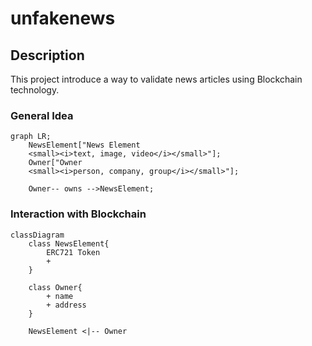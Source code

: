 # unfakenews

## Description
This project introduce a way to validate news articles using Blockchain technology.

### General Idea
```mermaid
graph LR;
    NewsElement["News Element
    <small><i>text, image, video</i></small>"];
    Owner["Owner
    <small><i>person, company, group</i></small>"];

    Owner-- owns -->NewsElement;

```

### Interaction with Blockchain
```mermaid
classDiagram
    class NewsElement{
        ERC721 Token
        + 
    }

    class Owner{
        + name
        + address
    }

    NewsElement <|-- Owner

```